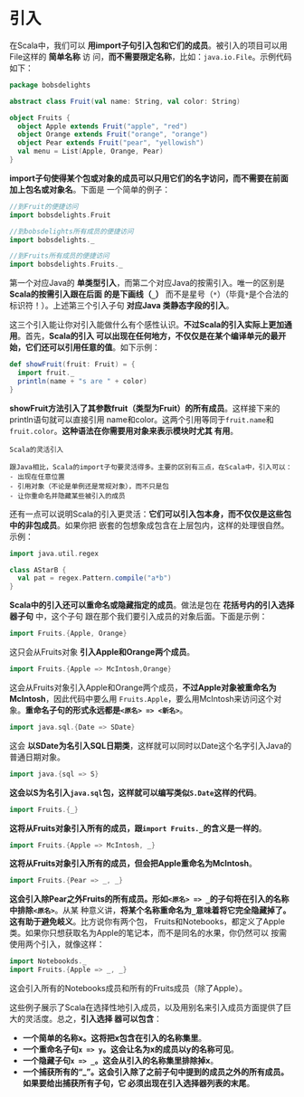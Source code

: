 引入
===================================================================================
在Scala中，我们可以 **用import子句引入包和它们的成员**。被引入的项目可以用File这样的 **简单名称** 访
问，**而不需要限定名称**，比如：`java.io.File`。示例代码如下：
```scala
package bobsdelights

abstract class Fruit(val name: String, val color: String)

object Fruits {
  object Apple extends Fruit("apple", "red")
  object Orange extends Fruit("orange", "orange")
  object Pear extends Fruit("pear", "yellowish")
  val menu = List(Apple, Orange, Pear)
}
```
**import子句使得某个包或对象的成员可以只用它们的名字访问，而不需要在前面加上包名或对象名**。下面是
一个简单的例子：
```scala
//到Fruit的便捷访问
import bobsdelights.Fruit

//到bobsdelights所有成员的便捷访问
import bobsdelights._

//到Fruits所有成员的便捷访问
import bobsdelights.Fruits._
```
第一个对应Java的 **单类型引入**，而第二个对应Java的按需引入。唯一的区别是 **Scala的按需引入跟在后面
的是下画线（`_`）** 而不是星号（`*`）（毕竟`*`是个合法的标识符！）。上述第三个引入子句 **对应Java
类静态字段的引入**。

这三个引入能让你对引入能做什么有个感性认识。**不过Scala的引入实际上更加通用**。首先，**Scala的引入
可以出现在任何地方，不仅仅是在某个编译单元的最开始，它们还可以引用任意的值**。如下示例：
```scala
def showFruit(fruit: Fruit) = {
  import fruit._
  println(name + "s are " + color)
}
```
**showFruit方法引入了其参数fruit（类型为Fruit）的所有成员**。这样接下来的println语句就可以直接引用
name和color。这两个引用等同于`fruit.name`和`fruit.color`。**这种语法在你需要用对象来表示模块时尤其
有用**。
```
Scala的灵活引入

跟Java相比，Scala的import子句要灵活得多。主要的区别有三点，在Scala中，引入可以：
- 出现在任意位置
- 引用对象（不论是单例还是常规对象），而不只是包
- 让你重命名并隐藏某些被引入的成员
```
还有一点可以说明Scala的引入更灵活：**它们可以引入包本身，而不仅仅是这些包中的非包成员**。如果你把
嵌套的包想象成包含在上层包内，这样的处理很自然。示例：
```scala
import java.util.regex

class AStarB {
  val pat = regex.Pattern.compile("a*b")
}
```
**Scala中的引入还可以重命名或隐藏指定的成员**。做法是包在 **花括号内的引入选择器子句** 中，这个子句
跟在那个我们要引入成员的对象后面。下面是示例：
```scala
import Fruits.{Apple, Orange}
```
这只会从Fruits对象 **引入Apple和Orange两个成员**。
```scala
import Fruits.{Apple => McIntosh,Orange}
```
这会从Fruits对象引入Apple和Orange两个成员，**不过Apple对象被重命名为McIntosh**，因此代码中要么用
`Fruits.Apple`，要么用McIntosh来访问这个对象。**重命名子句的形式永远都是`<原名> => <新名>`**。
```scala
import java.sql.{Date => SDate}
```
这会 **以SDate为名引入SQL日期类**，这样就可以同时以Date这个名字引入Java的普通日期对象。
```scala
import java.{sql => S}
```
**这会以S为名引入`java.sql`包，这样就可以编写类似`S.Date`这样的代码**。
```scala
import Fruits.{_}
```
**这将从Fruits对象引入所有的成员，跟`import Fruits._`的含义是一样的**。
```scala
import Fruits.{Apple => McIntosh, _}
```
**这将从Fruits对象引入所有的成员，但会把Apple重命名为McIntosh**。
```scala
import Fruits.{Pear => _, _}
```
**这会引入除Pear之外Fruits的所有成员。形如`<原名> => _`的子句将在引入的名称中排除`<原名>`**。从某
种意义讲，**将某个名称重命名为`_`意味着将它完全隐藏掉了。这有助于避免岐义**。比方说你有两个包，
Fruits和Notebooks，都定义了Apple类。如果你只想获取名为Apple的笔记本，而不是同名的水果，你仍然可以
按需使用两个引入，就像这样：
```scala
import Notebookds._
import Fruits.{Apple => _, _}
```
这会引入所有的Notebooks成员和所有的Fruits成员（除了Apple）。

这些例子展示了Scala在选择性地引入成员，以及用别名来引入成员方面提供了巨大的灵活度。总之，**引入选择
器可以包含**：
+ **一个简单的名称x。这将把x包含在引入的名称集里**。
+ **一个重命名子句`x => y`。这会让名为x的成员以y的名称可见**。
+ **一个隐藏子句`x => _`。这会从引入的名称集里排除掉x**。
+ **一个捕获所有的“_”。这会引入除了之前子句中提到的成员之外的所有成员。如果要给出捕获所有子句，它
必须出现在引入选择器列表的末尾**。






